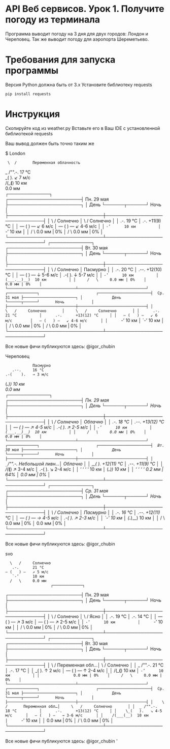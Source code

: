 ﻿# API Веб сервисов. Урок 1. Получите погоду из терминала

Программа выводит погоду на 3 дня для двух городов: Лондон и Череповец.
Так же выводит погоду для аэропорта Шереметьево.

# Требования для запуска программы

Версия Python должна быть от 3.x
Установите библиотеку requests
```
pip install requests
```
# Инструкция

Скопируйте код из weather.py
Вставьте его в Ваш IDE с установленной библиотекой requests

Ваш вывод должен быть точно таким же

$ London

     \  /       Переменная облачность
   _ /"".-.     17 °C          
     \_(   ).   ↙ 7 м/c        
     /(___(__)  10 км          
                0.0 мм         
                        ┌─────────────┐                        
┌───────────────────────┤  Пн. 29 мая ├───────────────────────┐
│             День      └──────┬──────┘       Ночь            │
├──────────────────────────────┼──────────────────────────────┤
│     \   /     Солнечно       │     \   /     Солнечно       │
│      .-.      19 °C          │      .-.      +11(9) °C      │
│   ― (   ) ―   ↙ 6 м/c        │   ― (   ) ―   ↙ 4-6 м/c      │
│      `-’      10 км          │      `-’      10 км          │
│     /   \     0.0 мм | 0%    │     /   \     0.0 мм | 0%    │
└──────────────────────────────┴──────────────────────────────┘
                        ┌─────────────┐                        
┌───────────────────────┤  Вт. 30 мая ├───────────────────────┐
│             День      └──────┬──────┘       Ночь            │
├──────────────────────────────┼──────────────────────────────┤
│     \   /     Солнечно       │               Пасмурно       │
│      .-.      20 °C          │      .--.     +12(10) °C     │
│   ― (   ) ―   ↓ 5-6 м/c      │   .-(    ).   ↓ 5-7 м/c      │
│      `-’      10 км          │  (___.__)__)  10 км          │
│     /   \     0.0 мм | 0%    │               0.0 мм | 0%    │
└──────────────────────────────┴──────────────────────────────┘
                        ┌─────────────┐                        
┌───────────────────────┤  Ср. 31 мая ├───────────────────────┐
│             День      └──────┬──────┘       Ночь            │
├──────────────────────────────┼──────────────────────────────┤
│     \   /     Солнечно       │     \   /     Солнечно       │
│      .-.      21 °C          │      .-.      +13(12) °C     │
│   ― (   ) ―   ↙ 6 м/c        │   ― (   ) ―   ↙ 4-6 м/c      │
│      `-’      10 км          │      `-’      10 км          │
│     /   \     0.0 мм | 0%    │     /   \     0.0 мм | 0%    │
└──────────────────────────────┴──────────────────────────────┘

Все новые фичи публикуются здесь: @igor_chubin

Череповец

                Пасмурно
       .--.     16 °C          
    .-(    ).   → 3 м/c        
   (___.__)__)  10 км          
                0.0 мм         
                        ┌─────────────┐                        
┌───────────────────────┤  Пн. 29 мая ├───────────────────────┐
│             День      └──────┬──────┘       Ночь            │
├──────────────────────────────┼──────────────────────────────┤
│     \   /     Солнечно       │               Облачно        │
│      .-.      18 °C          │      .--.     +13(12) °C     │
│   ― (   ) ―   ↗ 4-5 м/c      │   .-(    ).   ↗ 2-5 м/c      │
│      `-’      10 км          │  (___.__)__)  10 км          │
│     /   \     0.0 мм | 0%    │               0.0 мм | 0%    │
└──────────────────────────────┴──────────────────────────────┘
                        ┌─────────────┐                        
┌───────────────────────┤  Вт. 30 мая ├───────────────────────┐
│             День      └──────┬──────┘       Ночь            │
├──────────────────────────────┼──────────────────────────────┤
│  _`/"".-.     Небольшой ливн…│               Облачно        │
│   ,\_(   ).   +12(11) °C     │      .--.     +11(9) °C      │
│    /(___(__)  ↗ 3-4 м/c      │   .-(    ).   ↘ 2-4 м/c      │
│      ‘ ‘ ‘ ‘  10 км          │  (___.__)__)  10 км          │
│     ‘ ‘ ‘ ‘   0.2 мм | 64%   │               0.0 мм | 0%    │
└──────────────────────────────┴──────────────────────────────┘
                        ┌─────────────┐                        
┌───────────────────────┤  Ср. 31 мая ├───────────────────────┐
│             День      └──────┬──────┘       Ночь            │
├──────────────────────────────┼──────────────────────────────┤
│     \   /     Солнечно       │               Пасмурно       │
│      .-.      16 °C          │      .--.     +12(11) °C     │
│   ― (   ) ―   → 4-5 м/c      │   .-(    ).   ↗ 2-3 м/c      │
│      `-’      10 км          │  (___.__)__)  10 км          │
│     /   \     0.0 мм | 0%    │               0.0 мм | 0%    │
└──────────────────────────────┴──────────────────────────────┘

Все новые фичи публикуются здесь: @igor_chubin

svo

      \   /     Солнечно
       .-.      21 °C          
    ― (   ) ―   ↗ 5 м/c        
       `-’      10 км          
      /   \     0.0 мм         
                        ┌─────────────┐                        
┌───────────────────────┤  Пн. 29 мая ├───────────────────────┐
│             День      └──────┬──────┘       Ночь            │
├──────────────────────────────┼──────────────────────────────┤
│     \   /     Солнечно       │     \   /     Ясно           │
│      .-.      19 °C          │      .-.      14 °C          │
│   ― (   ) ―   ↗ 3 м/c        │   ― (   ) ―   ↗ 2-5 м/c      │
│      `-’      10 км          │      `-’      10 км          │
│     /   \     0.0 мм | 0%    │     /   \     0.0 мм | 0%    │
└──────────────────────────────┴──────────────────────────────┘
                        ┌─────────────┐                        
┌───────────────────────┤  Вт. 30 мая ├───────────────────────┐
│             День      └──────┬──────┘       Ночь            │
├──────────────────────────────┼──────────────────────────────┤
│    \  /       Переменная обл…│     \   /     Солнечно       │
│  _ /"".-.     21 °C          │      .-.      17 °C          │
│    \_(   ).   ↑ 2 м/c        │   ― (   ) ―   ↑ 2-4 м/c      │
│    /(___(__)  10 км          │      `-’      10 км          │
│               0.0 мм | 0%    │     /   \     0.0 мм | 0%    │
└──────────────────────────────┴──────────────────────────────┘
                        ┌─────────────┐                        
┌───────────────────────┤  Ср. 31 мая ├───────────────────────┐
│             День      └──────┬──────┘       Ночь            │
├──────────────────────────────┼──────────────────────────────┤
│    \  /       Переменная обл…│     \   /     Солнечно       │
│  _ /"".-.     18 °C          │      .-.      +13(12) °C     │
│    \_(   ).   ↘ 4-5 м/c      │   ― (   ) ―   → 3-6 м/c      │
│    /(___(__)  10 км          │      `-’      10 км          │
│               0.0 мм | 0%    │     /   \     0.0 мм | 0%    │
└──────────────────────────────┴──────────────────────────────┘

Все новые фичи публикуются здесь: @igor_chubin
'
